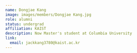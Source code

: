 ```yaml
---
name: Dongjae Kang
image: images/members/Dongjae Kang.jpg
role: alumni
status: undergrad
affiliation: KAIST
description: Now Master's student at Columbia University
link:
  email: jackkang3780@kaist.ac.kr
---
```

